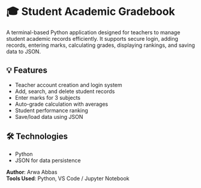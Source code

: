 # 🎓 Student Academic Gradebook

A terminal-based Python application designed for teachers to manage student academic records efficiently. It supports secure login, adding records, entering marks, calculating grades, displaying rankings, and saving data to JSON.

## 💡 Features
- Teacher account creation and login system
- Add, search, and delete student records
- Enter marks for 3 subjects
- Auto-grade calculation with averages
- Student performance ranking
- Save/load data using JSON

## 🛠 Technologies
- Python
- JSON for data persistence

**Author**: Arwa Abbas  
**Tools Used**: Python, VS Code / Jupyter Notebook  
